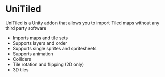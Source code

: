 # UniTiled
UniTiled is a Unity addon that allows you to import Tiled maps without any third party software
   - Imports maps and tile sets
   - Supports layers and order
   - Supports single sprites and spritesheets
   - Supports animation
   - Colliders
   - Tile rotation and flipping (2D only)
   - 3D tiles
